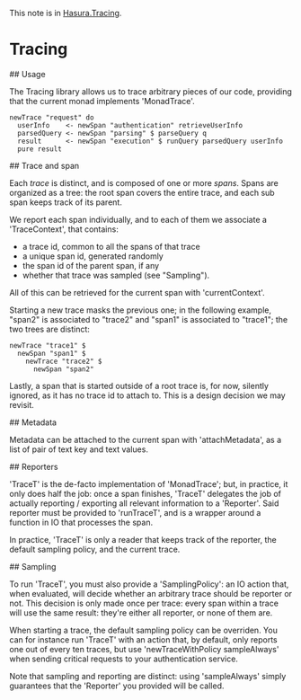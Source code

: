 This note is in [Hasura.Tracing](https://github.com/hasura/graphql-engine/blob/master/server/src-lib/Hasura/Tracing.hs#L11).

# Tracing

\## Usage

The Tracing library allows us to trace arbitrary pieces of our code, providing
that the current monad implements 'MonadTrace'.

    newTrace "request" do
      userInfo    <- newSpan "authentication" retrieveUserInfo
      parsedQuery <- newSpan "parsing" $ parseQuery q
      result      <- newSpan "execution" $ runQuery parsedQuery userInfo
      pure result

\## Trace and span

Each _trace_ is distinct, and is composed of one or more _spans_. Spans are
organized as a tree: the root span covers the entire trace, and each sub span
keeps track of its parent.

We report each span individually, and to each of them we associate a
'TraceContext', that contains:
  - a trace id, common to all the spans of that trace
  - a unique span id, generated randomly
  - the span id of the parent span, if any
  - whether that trace was sampled (see "Sampling").

All of this can be retrieved for the current span with 'currentContext'.

Starting a new trace masks the previous one; in the following example, "span2"
is associated to "trace2" and "span1" is associated to "trace1"; the two trees
are distinct:

    newTrace "trace1" $
      newSpan "span1" $
        newTrace "trace2" $
          newSpan "span2"

Lastly, a span that is started outside of a root trace is, for now, silently
ignored, as it has no trace id to attach to. This is a design decision we may
revisit.

\## Metadata

Metadata can be attached to the current span with 'attachMetadata', as a list
of pair of text key and text values.

\## Reporters

'TraceT' is the de-facto implementation of 'MonadTrace'; but, in practice, it
only does half the job: once a span finishes, 'TraceT' delegates the job of
actually reporting / exporting all relevant information to a 'Reporter'. Said
reporter must be provided to 'runTraceT', and is a wrapper around a function in
IO that processes the span.

In practice, 'TraceT' is only a reader that keeps track of the reporter, the
default sampling policy, and the current trace.

\## Sampling

To run 'TraceT', you must also provide a 'SamplingPolicy': an IO action that,
when evaluated, will decide whether an arbitrary trace should be reporter or
not. This decision is only made once per trace: every span within a trace will
use the same result: they're either all reporter, or none of them are.

When starting a trace, the default sampling policy can be overriden. You can for
instance run 'TraceT' with an action that, by default, only reports one out of
every ten traces, but use 'newTraceWithPolicy sampleAlways' when sending
critical requests to your authentication service.

Note that sampling and reporting are distinct: using 'sampleAlways' simply
guarantees that the 'Reporter' you provided will be called.


